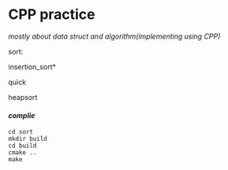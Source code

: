 # CPP practice

*mostly about data struct and algorithm(implementing using CPP)*

sort:

insertion_sort*

quick

heapsort



#### *complie*

```shell
cd sort
mkdir build
cd build
cmake ..
make
```
